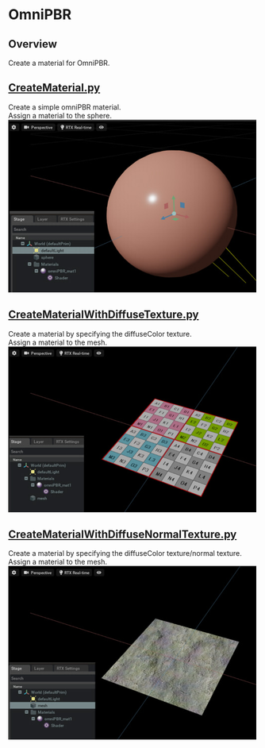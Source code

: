 # OmniPBR

## Overview

Create a material for OmniPBR.    

## [CreateMaterial.py](./CreateMaterial.py)    

Create a simple omniPBR material.     
Assign a material to the sphere.    
![CreateMaterial.jpg](./images/CreateMaterial.jpg)    


## [CreateMaterialWithDiffuseTexture.py](./CreateMaterialWithDiffuseTexture.py)    

Create a material by specifying the diffuseColor texture.      
Assign a material to the mesh.    
![CreateMaterialWithDiffuseTexture.jpg](./images/CreateMaterialWithDiffuseTexture.jpg)    

## [CreateMaterialWithDiffuseNormalTexture.py](./CreateMaterialWithDiffuseNormalTexture.py)    

Create a material by specifying the diffuseColor texture/normal texture.      
Assign a material to the mesh.    
![CreateMaterialWithDiffuseNormalTexture.jpg](./images/CreateMaterialWithDiffuseNormalTexture.jpg)    


